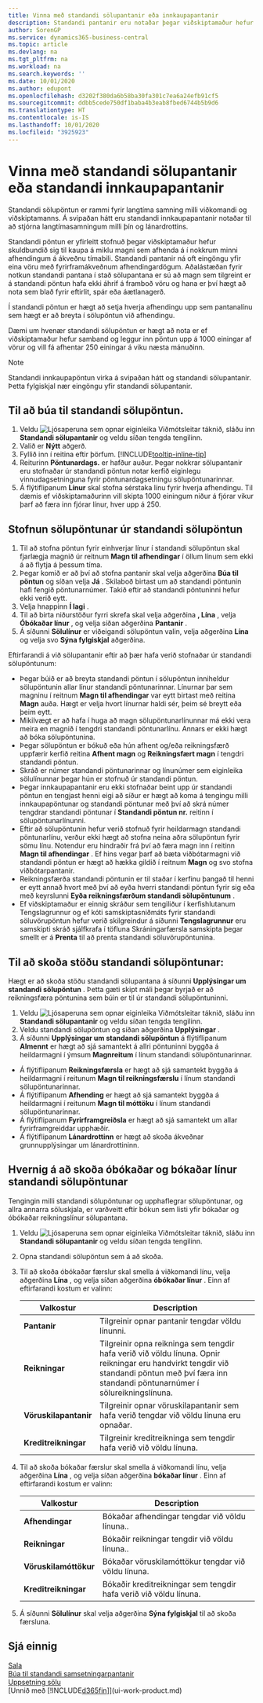 ```yaml
---
title: Vinna með standandi sölupantanir eða innkaupapantanir
description: Standandi pantanir eru notaðar þegar viðskiptamaður hefur samþykkt að kaupa í miklu magni sem afhenda á í nokkrum minni afhendingum á ákveðnu tímabili. Það sama á við um innkaup.
author: SorenGP
ms.service: dynamics365-business-central
ms.topic: article
ms.devlang: na
ms.tgt_pltfrm: na
ms.workload: na
ms.search.keywords: ''
ms.date: 10/01/2020
ms.author: edupont
ms.openlocfilehash: d3202f380da6b58ba30fa301c7ea6a24efb91cf5
ms.sourcegitcommit: ddbb5cede750df1baba4b3eab8fbed6744b5b9d6
ms.translationtype: HT
ms.contentlocale: is-IS
ms.lasthandoff: 10/01/2020
ms.locfileid: "3925923"
---
```

# <a name="work-with-blanket-sales-orders-or-blanket-purchase-orders"></a>Vinna með standandi sölupantanir eða standandi innkaupapantanir

Standandi sölupöntun er rammi fyrir langtíma samning milli viðkomandi og viðskiptamanns. Á svipaðan hátt eru standandi innkaupapantanir notaðar til að stjórna langtímasamningum milli þín og lánardrottins.

Standandi pöntun er yfirleitt stofnuð þegar viðskiptamaður hefur skuldbundið sig til kaupa á miklu magni sem afhenda á í nokkrum minni afhendingum á ákveðnu tímabili. Standandi pantanir ná oft eingöngu yfir eina vöru með fyrirframákveðnum afhendingardögum. Aðalástæðan fyrir notkun standandi pantana í stað sölupantana er sú að magn sem tilgreint er á standandi pöntun hafa ekki áhrif á framboð vöru og hana er því hægt að nota sem blað fyrir eftirlit, spár eða áætlanagerð.

Í standandi pöntun er hægt að setja hverja afhendingu upp sem pantanalínu sem hægt er að breyta í sölupöntun við afhendingu.

Dæmi um hvenær standandi sölupöntun er hægt að nota er ef viðskiptamaður hefur samband og leggur inn pöntun upp á 1000 einingar af vörur og vill fá afhentar 250 einingar á viku næsta mánuðinn.

> [!NOTE]
> Standandi innkaupapöntun virka á svipaðan hátt og standandi sölupantanir. Þetta fylgiskjal nær eingöngu yfir standandi sölupantanir.

## <a name="to-create-a-blanket-sales-order"></a>Til að búa til standandi sölupöntun.

1. Veldu ![Ljósaperuna sem opnar eiginleika Viðmótsleitar](media/ui-search/search_small.png "Segðu mér hvað þú vilt gera") táknið, sláðu inn **Standandi sölupantanir** og veldu síðan tengda tengilinn.  
2. Valið er **Nýtt** aðgerð.  
3. Fyllið inn í reitina eftir þörfum. [!INCLUDE[tooltip-inline-tip](includes/tooltip-inline-tip_md.md)]
4. Reiturinn **Pöntunardags.** er hafður auður. Þegar nokkrar sölupantanir eru stofnaðar úr standandi pöntun notar kerfið eiginlegu vinnudagsetninguna fyrir pöntunardagsetningu sölupöntunarinnar.
5. Á flýtiflipanum **Línur** skal stofna sérstaka línu fyrir hverja afhendingu. Til dæmis ef viðskiptamaðurinn vill skipta 1000 einingum niður á fjórar vikur þarf að færa inn fjórar línur, hver upp á 250.  

## <a name="to-create-a-sales-order-from-a-blanket-sales-order"></a>Stofnun sölupöntunar úr standandi sölupöntun  

1. Til að stofna pöntun fyrir einhverjar línur í standandi sölupöntun skal fjarlægja magnið úr reitnum **Magn til afhendingar** í öllum línum sem ekki á að flytja á þessum tíma.  
2. Þegar komið er að því að stofna pantanir skal velja aðgerðina **Búa til pöntun** og síðan velja **Já** . Skilaboð birtast um að standandi pöntunin hafi fengið pöntunarnúmer. Takið eftir að standandi pöntuninni hefur ekki verið eytt.  
3. Velja hnappinn **Í lagi** .  
4. Til að birta niðurstöður fyrri skrefa skal velja aðgerðina **, Lína** , velja **Óbókaðar línur** , og velja síðan aðgerðina **Pantanir** .  
5. Á síðunni **Sölulínur** er viðeigandi sölupöntun valin, velja aðgerðina **Lína** og velja svo **Sýna fylgiskjal** aðgerðina.  

Eftirfarandi á við sölupantanir eftir að þær hafa verið stofnaðar úr standandi sölupöntunum:  

- Þegar búið er að breyta standandi pöntun í sölupöntun inniheldur sölupöntunin allar línur standandi pöntunarinnar. Línurnar þar sem magninu í reitnum **Magn til afhendingar** var eytt birtast með reitina **Magn** auða. Hægt er velja hvort línurnar haldi sér, þeim sé breytt eða þeim eytt.  
- Mikilvægt er að hafa í huga að magn sölupöntunarlínunnar má ekki vera meira en magnið í tengdri standandi pöntunarlínu. Annars er ekki hægt að bóka sölupöntunina.  
- Þegar sölupöntun er bókuð eða hún afhent og/eða reikningsfærð uppfærir kerfið reitina **Afhent magn** og **Reikningsfært magn** í tengdri standandi pöntun.  
- Skráð er númer standandi pöntunarinnar og línunúmer sem eiginleika sölulínunnar þegar hún er stofnuð úr standandi pöntun.  
- Þegar innkaupapantanir eru ekki stofnaðar beint upp úr standandi pöntun en tengjast henni eigi að síður er hægt að koma á tengingu milli innkaupapöntunar og standandi pöntunar með því að skrá númer tengdrar standandi pöntunar í **Standandi pöntun nr.** reitinn í sölupöntunarlínunni.  
- Eftir að sölupöntunin hefur verið stofnuð fyrir heildarmagn standandi pöntunarlínu, verður ekki hægt að stofna neina aðra sölupöntun fyrir sömu línu. Notendur eru hindraðir frá því að færa magn inn í reitinn **Magn til afhendingar** . Ef hins vegar þarf að bæta viðbótarmagni við standandi pöntun er hægt að hækka gildið í reitnum **Magn** og svo stofna viðbótarpantanir.  
- Reikningsfærða standandi pöntunin er til staðar í kerfinu þangað til henni er eytt annað hvort með því að eyða hverri standandi pöntun fyrir sig eða með keyrslunni **Eyða reikningsfærðum standandi sölupöntunum** .  
- Ef viðskiptamaður er einnig skráður sem tengiliður í kerfishlutanum Tengslagrunnur og ef kóti samskiptasniðmáts fyrir standandi söluvörupöntun hefur verið skilgreindur á síðunni **Tengslagrunnur** eru samskipti skráð sjálfkrafa í töfluna Skráningarfærsla samskipta þegar smellt er á **Prenta** til að prenta standandi söluvörupöntunina.

## <a name="to-view-the-status-of-a-blanket-sales-order"></a>Til að skoða stöðu standandi sölupöntunar:  
Hægt er að skoða stöðu standandi sölupantana á síðunni **Upplýsingar um standandi sölupöntun** . Þetta gæti skipt máli þegar byrjað er að reikningsfæra pöntunina sem búin er til úr standandi sölupöntuninni.  

1.  Veldu ![Ljósaperuna sem opnar eiginleika Viðmótsleitar](media/ui-search/search_small.png "Segðu mér hvað þú vilt gera") táknið, sláðu inn **Standandi sölupantanir** og veldu síðan tengda tengilinn.  
2.  Veldu standandi sölupöntun og síðan aðgerðina **Upplýsingar** .  
3.  Á síðunni **Upplýsingar um standandi sölupöntun** á flýtiflipanum **Almennt** er hægt að sjá samantekt á allri pöntuninni byggða á heildarmagni í ýmsum **Magnreitum** í línum standandi sölupöntunarinnar.  

- Á flýtiflipanum **Reikningsfærsla** er hægt að sjá samantekt byggða á heildarmagni í reitunum **Magn til reikningsfærslu** í línum standandi sölupöntunarinnar.  
- Á flýtiflipanum **Afhending** er hægt að sjá samantekt byggða á heildarmagni í reitunum **Magn til móttöku** í línum standandi sölupöntunarinnar.  
- Á flýtiflipanum **Fyrirframgreiðsla** er hægt að sjá samantekt um allar fyrirframgreiddar upphæðir.  
- Á flýtiflipanum **Lánardrottinn** er hægt að skoða ákveðnar grunnupplýsingar um lánardrottininn.    

## <a name="to-view-unposted-and-posted-blanket-sales-order-lines"></a>Hvernig á að skoða óbókaðar og bókaðar línur standandi sölupöntunar   
Tengingin milli standandi sölupöntunar og upphaflegrar sölupöntunar, og allra annarra söluskjala, er varðveitt eftir bókun sem listi yfir bókaðar og óbókaðar reikningslínur sölupantana.  

1. Veldu ![Ljósaperuna sem opnar eiginleika Viðmótsleitar](media/ui-search/search_small.png "Segðu mér hvað þú vilt gera") táknið, sláðu inn **Standandi sölupantanir** og veldu síðan tengda tengilinn.
2. Opna standandi sölupöntun sem á að skoða.
3. Til að skoða óbókaðar færslur skal smella á viðkomandi línu, velja aðgerðina **Lína** , og velja síðan aðgerðina **óbókaðar línur** . Einn af eftirfarandi kostum er valinn:  

    |Valkostur|Description|
    |--|--|
    |**Pantanir**|Tilgreinir opnar pantanir tengdar völdu línunni.|
    |**Reikningar**|Tilgreinir opna reikninga sem tengdir hafa verið við völdu línuna. Opnir reikningar eru handvirkt tengdir við standandi pöntun með því færa inn standandi pöntunarnúmer í sölureikningslínuna.|
    |**Vöruskilapantanir**|Tilgreinir opnar vöruskilapantanir sem hafa verið tengdar við völdu línuna eru opnaðar.|
    |**Kreditreikningar**|Tilgreinir kreditreikninga sem tengdir hafa verið við völdu línuna.|

4. Til að skoða bókaðar færslur skal smella á viðkomandi línu, velja aðgerðina **Lína** , og velja síðan aðgerðina **bókaðar línur** . Einn af eftirfarandi kostum er valinn:  

    |Valkostur|Description|
    |---|----|
    |**Afhendingar**|Bókaðar afhendingar tengdar við völdu línuna..|
    |**Reikningar**|Bókaðir reikningar tengdir við völdu línuna..|
    |**Vöruskilamóttökur**|Bókaðar vöruskilamóttökur tengdar við völdu línuna.|
    |**Kreditreikningar**|Bókaðir kreditreikningar sem tengdir hafa verið við völdu línuna.|

5. Á síðunni **Sölulínur** skal velja aðgerðina **Sýna fylgiskjal** til að skoða færsluna.

## <a name="see-also"></a>Sjá einnig

[Sala](sales-manage-sales.md)  
[Búa til standandi samsetningarpantanir](assembly-how-to-create-blanket-assembly-orders.md)  
[Uppsetning sölu](sales-setup-sales.md)  
[Unnið með [!INCLUDE[d365fin](includes/d365fin_md.md)]](ui-work-product.md)
